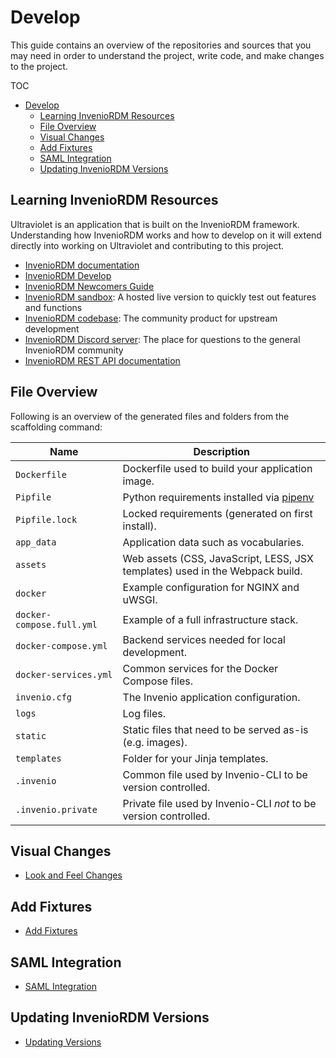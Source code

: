 # Develop

This guide contains an overview of the repositories and sources that you may need in order to understand the project, write code, and make changes to the project.

TOC
- [Develop](#develop)
  - [Learning InvenioRDM Resources](#learning-inveniordm-resources)
  - [File Overview](#file-overview)
  - [Visual Changes](#visual-changes)
  - [Add Fixtures](#add-fixtures)
  - [SAML Integration](#saml-integration)
  - [Updating InvenioRDM Versions](#updating-inveniordm-versions)

## Learning InvenioRDM Resources

Ultraviolet is an application that is built on the InvenioRDM framework.
Understanding how InvenioRDM works and how to develop on it will extend directly into working on Ultraviolet and contributing to this project.

- [InvenioRDM documentation](https://inveniordm.docs.cern.ch/)
- [InvenioRDM Develop](https://inveniordm.docs.cern.ch/develop/#getting-started)
- [InvenioRDM Newcomers Guide](https://inveniordm.docs.cern.ch/maintenance/newcomers/)
- [InvenioRDM sandbox](https://invenio-software.org/products/rdm/): A hosted live version to quickly test out features and functions
- [InvenioRDM codebase](https://github.com/inveniosoftware/invenio-app-rdm): The community product for upstream development
- [InvenioRDM Discord server](https://discord.gg/m3dfukqc5F): The place for questions to the general InvenioRDM community
- [InvenioRDM REST API documentation](https://inveniordm.docs.cern.ch/reference/rest_api_index/)

## File Overview

Following is an overview of the generated files and folders from the scaffolding command:

| Name | Description |
|---|---|
| ``Dockerfile`` | Dockerfile used to build your application image. |
| ``Pipfile`` | Python requirements installed via [pipenv](https://pipenv.pypa.io) |
| ``Pipfile.lock`` | Locked requirements (generated on first install). |
| ``app_data`` | Application data such as vocabularies. |
| ``assets`` | Web assets (CSS, JavaScript, LESS, JSX templates) used in the Webpack build. |
| ``docker`` | Example configuration for NGINX and uWSGI. |
| ``docker-compose.full.yml`` | Example of a full infrastructure stack. |
| ``docker-compose.yml`` | Backend services needed for local development. |
| ``docker-services.yml`` | Common services for the Docker Compose files. |
| ``invenio.cfg`` | The Invenio application configuration. |
| ``logs`` | Log files. |
| ``static`` | Static files that need to be served as-is (e.g. images). |
| ``templates`` | Folder for your Jinja templates. |
| ``.invenio`` | Common file used by Invenio-CLI to be version controlled. |
| ``.invenio.private`` | Private file used by Invenio-CLI *not* to be version controlled. |


## Visual Changes

- [Look and Feel Changes](./develop/look-feel.md)

## Add Fixtures

- [Add Fixtures](./develop/add-fixtures.md)

## SAML Integration

- [SAML Integration](./develop/SAML-integration.md)

## Updating InvenioRDM Versions

- [Updating Versions](./develop/updating-versions.md)

